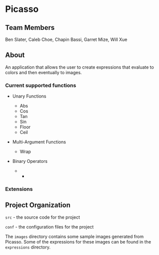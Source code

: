 # Picasso

## Team Members

Ben Slater, Caleb Choe, Chapin Bassi, Garret Mize, Will Xue

## About

An application that allows the user to create expressions that
evaluate to colors and then eventually to images.


### Current supported functions

* Unary Functions
    * Abs
    * Cos
    * Tan
    * Sin
    * Floor
    * Ceil
    
* Multi-Argument Functions
    * Wrap
    
* Binary Operators
    * +
    

### Extensions

## Project Organization

`src` - the source code for the project

`conf` - the configuration files for the project

The `images` directory contains some sample images generated from Picasso.  Some of the expressions for these images can be found in the `expressions` directory.
